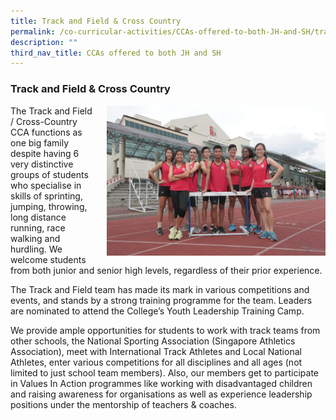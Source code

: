 ```yaml
---
title: Track and Field & Cross Country
permalink: /co-curricular-activities/CCAs-offered-to-both-JH-and-SH/track-and-field-and-cross-country/
description: ""
third_nav_title: CCAs offered to both JH and SH
---
```

### Track and Field & Cross Country

<img src="/images/trackandfield1.png" style="width:350px;height:240px;margin-left:15px;" align = "right"> The Track and Field / Cross-Country CCA functions as one big family despite having 6 very distinctive groups of students who specialise in skills of sprinting, jumping, throwing, long distance running, race walking and hurdling. We welcome students from both junior and senior high levels, regardless of their prior experience.

The Track and Field team has made its mark in various competitions and events, and stands by a strong training programme for the team. Leaders are nominated to attend the College’s Youth Leadership Training Camp.

We provide ample opportunities for students to work with track teams from other schools, the National Sporting Association (Singapore Athletics Association), meet with International Track Athletes and Local National Athletes, enter various competitions for all disciplines and all ages (not limited to just school team members). Also, our members get to participate in Values In Action programmes like working with disadvantaged children and raising awareness for organisations as well as experience leadership positions under the mentorship of teachers & coaches.